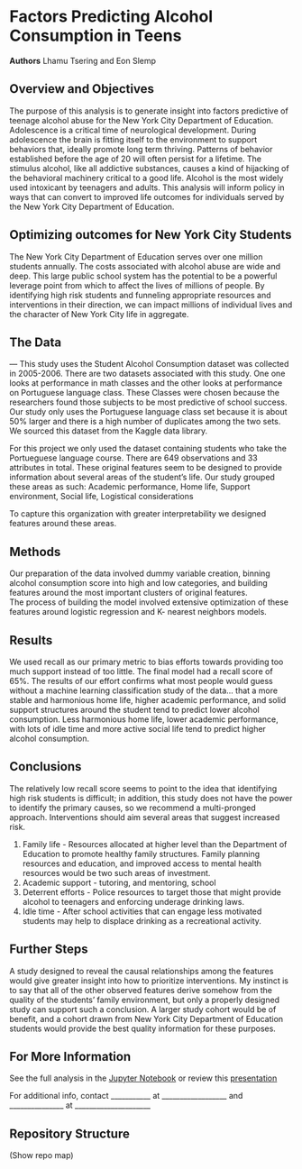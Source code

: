 
# Factors Predicting Alcohol Consumption in Teens
**Authors** Lhamu Tsering and Eon Slemp

## Overview and Objectives
The purpose of this analysis is to generate insight into factors predictive of teenage alcohol abuse for the New York City Department of Education.   Adolescence is a critical time of neurological development.  During adolescence the brain is fitting itself to the environment to support behaviors that, ideally promote long term thriving.   Patterns of behavior established before the age of 20 will often persist for a lifetime.  The stimulus alcohol, like all addictive substances, causes a kind of hijacking of the behavioral machinery critical to a good life.   Alcohol is the most widely used intoxicant by teenagers and adults.   This analysis will inform policy in ways that can convert to improved life outcomes for individuals served by the New York City Department of Education.

## Optimizing outcomes for New York City Students
The New York City Department of Education serves over one million students annually.  The costs associated with alcohol abuse are wide and deep.  This large public school system has the potential to be a powerful leverage point from which to affect the lives of millions of people.  By identifying high risk students and funneling appropriate resources and interventions in their direction, we can impact millions of individual lives and the character of New York City life in aggregate.  

## The Data 
—
This study uses the Student Alcohol Consumption dataset was collected in 2005-2006.  There are two datasets associated with this study.  One one looks at performance in math classes and the other looks at performance on Portuguese language class.  These Classes were chosen because the researchers found those subjects to be most predictive of school success.  Our study only uses the Portuguese language class set because it is about 50% larger and there is a high number of duplicates among the two sets.   We sourced this dataset from the Kaggle data library.

For this project we only used the dataset containing students who take the Portueguese language course. There are 649 observations and 33 attributes in total.  These original features seem to be designed to provide information about several areas of the student’s life.  Our study grouped these areas as such:  Academic performance, Home life, Support environment, Social life, Logistical considerations

To capture this organization with greater interpretability we designed features around these areas.  

## Methods
Our preparation of the data involved dummy variable creation, binning alcohol consumption score into high and low categories, and building features around the most important clusters of original features.  
The process of building the model involved extensive optimization of these features around logistic regression and K- nearest neighbors models. 

## Results
We used recall as our primary metric to bias efforts towards providing too much support instead of too little.  The final model had a recall score of 65%. The results of our effort confirms what most people would guess without a machine learning classification study of the data… that a more stable and harmonious home life, higher academic performance, and solid support structures around the student tend to predict lower alcohol consumption.  Less harmonious home life, lower academic performance, with lots of idle time and more active social life tend to predict higher alcohol consumption. 

## Conclusions
The relatively low recall score seems to point to the idea that identifying high risk students is difficult; in addition, this study does not have the power to identify the primary causes, so we recommend a multi-pronged approach. Interventions should aim several areas that suggest increased risk.  

1.  Family life - Resources allocated at higher level than the Department of Education to promote healthy family structures.  Family planning resources and education, and improved access to mental health resources would be two such areas of investment.
2.  Academic support - tutoring, and mentoring, school
3.  Deterrent efforts - Police resources to target those that might provide alcohol to teenagers and enforcing underage drinking laws.
4.  Idle time - After school activities that can engage less motivated students may help to displace drinking as a recreational activity.

## Further Steps
A study designed to reveal the causal relationships among the features would give greater insight into how to prioritize interventions.  My instinct is to say that all of the other observed features derive somehow from the quality of the students’ family environment,  but only a properly designed study can support such a conclusion.  A larger study cohort would be of benefit, and a cohort drawn from New York City Department of Education students would provide the best quality information for these purposes.

## For More Information
See the full analysis in the [Jupyter Notebook](___________) or review this [presentation](____________________)

For additional info, contact ___________ at __________________ and _______________ at _____________________


## Repository Structure
(Show repo map)
